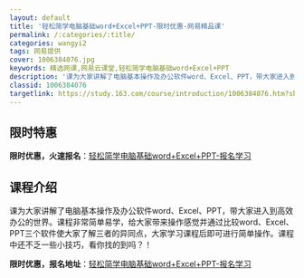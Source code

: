 ```yaml
---
layout: default
title: '轻松简学电脑基础word+Excel+PPT-限时优惠-网易精品课'
permalink: /:categories/:title/
categories: wangyi2
tags: 网易提供
cover: 1006384076.jpg
keywords: 精选网课,网易云课堂,轻松简学电脑基础word+Excel+PPT
description: '课为大家讲解了电脑基本操作及办公软件word、Excel、PPT，带大家进入到高效办公的世界。课程非常简单易学，给大家带'
classid: 1006384076
targetlink: https://study.163.com/course/introduction/1006384076.htm?share=1&shareId=1025206652&utm_campaign=share&utm_medium=iphoneShare&utm_source=&utm_u=1025206652
---
```


## 限时特惠

**限时优惠，火速报名**：[轻松简学电脑基础word+Excel+PPT-报名学习](https://study.163.com/course/introduction/1006384076.htm?share=1&shareId=1025206652&utm_campaign=share&utm_medium=iphoneShare&utm_source=&utm_u=1025206652)

## 课程介绍

课为大家讲解了电脑基本操作及办公软件word、Excel、PPT，带大家进入到高效办公的世界。课程非常简单易学，给大家带来操作感觉并通过比较word、Excel、PPT三个软件使大家了解三者的异同点，大家学习课程后即可进行简单操作。课程中还不乏一些小技巧，看你找的到吗？！

**限时优惠，报名地址**：[轻松简学电脑基础word+Excel+PPT-报名学习](https://study.163.com/course/introduction/1006384076.htm?share=1&shareId=1025206652&utm_campaign=share&utm_medium=iphoneShare&utm_source=&utm_u=1025206652)

